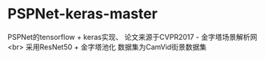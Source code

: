 # PSPNet-keras-master
PSPNet的tensorflow + keras实现、
论文来源于CVPR2017  - 金字塔场景解析网\<br>
采用ResNet50 + 金字塔池化
数据集为CamVid街景数据集

